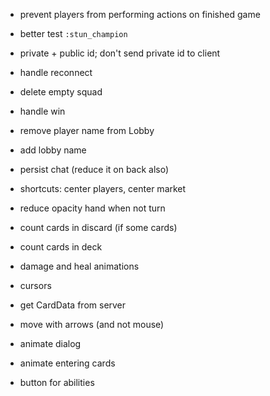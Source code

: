 * prevent players from performing actions on finished game
* better test `:stun_champion` 
* private + public id; don't send private id to client
* handle reconnect
* delete empty squad
* handle win
* remove player name from Lobby
* add lobby name
* persist chat (reduce it on back also)

* shortcuts: center players, center market
* reduce opacity hand when not turn
* count cards in discard (if some cards)
* count cards in deck
* damage and heal animations
* cursors
* get CardData from server
* move with arrows (and not mouse)
* animate dialog
* animate entering cards

* button for abilities
